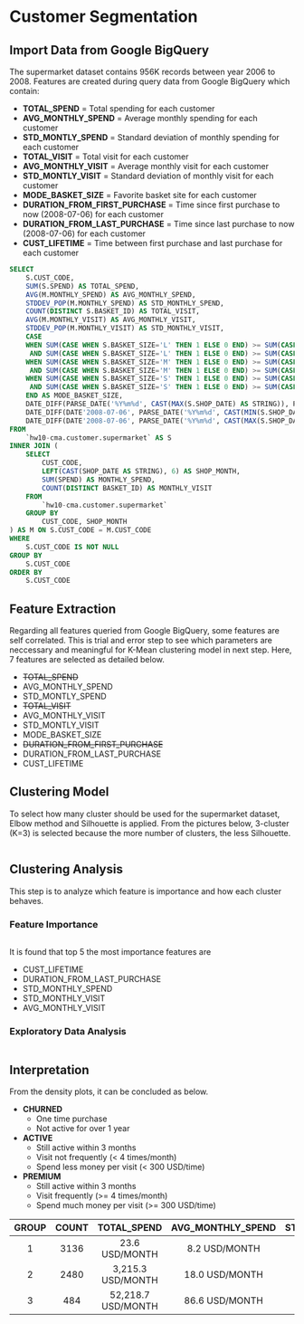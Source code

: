 # Customer Segmentation


## Import Data from Google BigQuery

The supermarket dataset contains 956K records between year 2006 to 2008. Features are created during query data from Google BigQuery which contain:
- **TOTAL_SPEND** = Total spending for each customer
- **AVG_MONTHLY_SPEND** = Average monthly spending for each customer
- **STD_MONTLY_SPEND** = Standard deviation of monthly spending for each customer
- **TOTAL_VISIT** = Total visit for each customer
- **AVG_MONTHLY_VISIT** = Average monthly visit for each customer
- **STD_MONTLY_VISIT** = Standard deviation of monthly visit for each customer
- **MODE_BASKET_SIZE** = Favorite basket site for each customer
- **DURATION_FROM_FIRST_PURCHASE** = Time since first purchase to now (2008-07-06) for each customer
- **DURATION_FROM_LAST_PURCHASE** = Time since last purchase to now (2008-07-06) for each customer
- **CUST_LIFETIME** = Time between first purchase and last purchase for each customer

```sql
SELECT
    S.CUST_CODE,
    SUM(S.SPEND) AS TOTAL_SPEND,
    AVG(M.MONTHLY_SPEND) AS AVG_MONTHLY_SPEND,
    STDDEV_POP(M.MONTHLY_SPEND) AS STD_MONTHLY_SPEND,
    COUNT(DISTINCT S.BASKET_ID) AS TOTAL_VISIT,
    AVG(M.MONTHLY_VISIT) AS AVG_MONTHLY_VISIT,
    STDDEV_POP(M.MONTHLY_VISIT) AS STD_MONTHLY_VISIT,
    CASE
    WHEN SUM(CASE WHEN S.BASKET_SIZE='L' THEN 1 ELSE 0 END) >= SUM(CASE WHEN S.BASKET_SIZE='S' THEN 1 ELSE 0 END)
     AND SUM(CASE WHEN S.BASKET_SIZE='L' THEN 1 ELSE 0 END) >= SUM(CASE WHEN S.BASKET_SIZE='M' THEN 1 ELSE 0 END) THEN 3
    WHEN SUM(CASE WHEN S.BASKET_SIZE='M' THEN 1 ELSE 0 END) >= SUM(CASE WHEN S.BASKET_SIZE='S' THEN 1 ELSE 0 END)
     AND SUM(CASE WHEN S.BASKET_SIZE='M' THEN 1 ELSE 0 END) >= SUM(CASE WHEN S.BASKET_SIZE='L' THEN 1 ELSE 0 END) THEN 2
    WHEN SUM(CASE WHEN S.BASKET_SIZE='S' THEN 1 ELSE 0 END) >= SUM(CASE WHEN S.BASKET_SIZE='M' THEN 1 ELSE 0 END)
     AND SUM(CASE WHEN S.BASKET_SIZE='S' THEN 1 ELSE 0 END) >= SUM(CASE WHEN S.BASKET_SIZE='L' THEN 1 ELSE 0 END) THEN 1
    END AS MODE_BASKET_SIZE,
    DATE_DIFF(PARSE_DATE('%Y%m%d', CAST(MAX(S.SHOP_DATE) AS STRING)), PARSE_DATE('%Y%m%d', CAST(MIN(S.SHOP_DATE) AS STRING)), DAY) AS CUST_LIFETIME,
    DATE_DIFF(DATE'2008-07-06', PARSE_DATE('%Y%m%d', CAST(MIN(S.SHOP_DATE) AS STRING)), DAY) AS DURATION_FROM_FIRST_PURCHASE,
    DATE_DIFF(DATE'2008-07-06', PARSE_DATE('%Y%m%d', CAST(MAX(S.SHOP_DATE) AS STRING)), DAY) AS DURATION_FROM_LAST_PURCHASE
FROM
    `hw10-cma.customer.supermarket` AS S
INNER JOIN (
    SELECT
        CUST_CODE,
        LEFT(CAST(SHOP_DATE AS STRING), 6) AS SHOP_MONTH,
        SUM(SPEND) AS MONTHLY_SPEND,
        COUNT(DISTINCT BASKET_ID) AS MONTHLY_VISIT
    FROM
        `hw10-cma.customer.supermarket`
    GROUP BY
        CUST_CODE, SHOP_MONTH
) AS M ON S.CUST_CODE = M.CUST_CODE
WHERE
    S.CUST_CODE IS NOT NULL
GROUP BY
    S.CUST_CODE
ORDER BY
    S.CUST_CODE
```

## Feature Extraction

Regarding all features queried from Google BigQuery, some features are self correlated. This is trial and error step to see which parameters are neccessary and meaningful for K-Mean clustering model in next step. Here, 7 features are selected as detailed below.

- ~~TOTAL_SPEND~~
- AVG_MONTHLY_SPEND
- STD_MONTLY_SPEND
- ~~TOTAL_VISIT~~
- AVG_MONTHLY_VISIT
- STD_MONTLY_VISIT
- MODE_BASKET_SIZE
- ~~DURATION_FROM_FIRST_PURCHASE~~
- DURATION_FROM_LAST_PURCHASE
- CUST_LIFETIME

## Clustering Model

To select how many cluster should be used for the supermarket dataset, Elbow method and Silhouette is applied. From the pictures below, 3-cluster (K=3) is selected because the more number of clusters, the less Silhouette.

![]()

## Clustering Analysis

This step is to analyze which feature is importance and how each cluster behaves.

### Feature Importance

![]()

It is found that top 5 the most importance features are
- CUST_LIFETIME
- DURATION_FROM_LAST_PURCHASE
- STD_MONTHLY_SPEND
- STD_MONTHLY_VISIT
- AVG_MONTHLY_VISIT

### Exploratory Data Analysis

![]()

## Interpretation

From the density plots, it can be concluded as below.
- **CHURNED**
  - One time purchase
  - Not active for over 1 year
- **ACTIVE**
  - Still active within 3 months
  - Visit not frequently (< 4 times/month)
  - Spend less money per visit (< 300 USD/time)
- **PREMIUM**
  - Still active within 3 months
  - Visit frequently (>= 4 times/month)
  - Spend much money per visit (>= 300 USD/time)

| GROUP | COUNT | TOTAL_SPEND | AVG_MONTHLY_SPEND | STD_MONTHLY_SPEND | TOTAL_VISIT | AVG_MONTHLY_VISIT | STD_MONTHLY_VISIT | MODE_BASKET_SIZE | DURATION_FROM_FIRST_PURCAHSE | DURATION_FROM_LAST_PURCHASE | CUST_LIFETIME | NAME |
|:---:|:---:|:---:|:---:|:---:|:---:|:---:|:---:|:---:|:---:|:---:|:---:|:---:|
|1|3136|23.6 USD/MONTH <br />|8.2 USD/MONTH|0.9 USD/MONTH|2 TIMES/MONTH|1 TIMES/MONTH|0 TIMES/MONTH|SMALL-MEDIUM|479.4 DAYS|421.7 DAYS|57.7 DAYS|CHURNED|
|2|2480|3,215.3 USD/MONTH|18.0 USD/MONTH|11.4 USD/MONTH|18 TIMES/MONTH|2 TIMES/MONTH|0 TIMES/MONTH|MEDIUM-LARGE|658.1 DAYS|62.5 DAYS|595.6 DAYS|ACTIVE|
|3|484|52,218.7 USD/MONTH|86.6 USD/MONTH|44.7 USD/MONTH|147 TIMES/MONTH|6 TIMES/MONTH|3 TIMES/MONTH|MEDIUM-LARGE|751.8 DAYS|10.9 DAYS|740.9 DAYS|PREMIUM|
